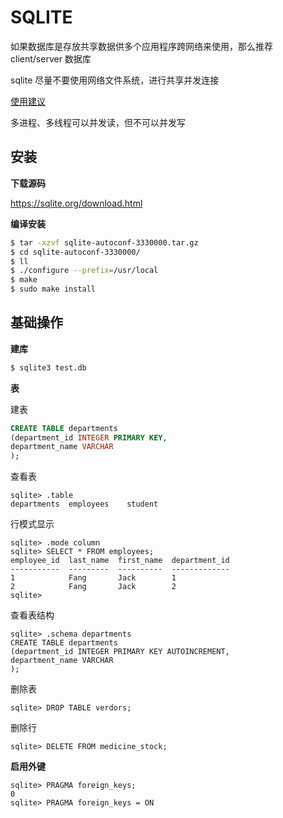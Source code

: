 # SQLITE

如果数据库是存放共享数据供多个应用程序跨网络来使用，那么推荐 client/server 数据库

sqlite 尽量不要使用网络文件系统，进行共享并发连接

[使用建议](https://sqlite.org/whentouse.html)

多进程、多线程可以并发读，但不可以并发写

## 安装

**下载源码**

https://sqlite.org/download.html

**编译安装**

```sh
$ tar -xzvf sqlite-autoconf-3330000.tar.gz
$ cd sqlite-autoconf-3330000/
$ ll
$ ./configure --prefix=/usr/local
$ make
$ sudo make install
```


## 基础操作


**建库**

```sh
$ sqlite3 test.db
```

**表**

建表

```sql
CREATE TABLE departments
(department_id INTEGER PRIMARY KEY,
department_name VARCHAR
);
```

查看表

```
sqlite> .table
departments  employees    student
```

行模式显示

```
sqlite> .mode column
sqlite> SELECT * FROM employees;
employee_id  last_name  first_name  department_id
-----------  ---------  ----------  -------------
1            Fang       Jack        1
2            Fang       Jack        2
sqlite>
```

查看表结构

```
sqlite> .schema departments
CREATE TABLE departments
(department_id INTEGER PRIMARY KEY AUTOINCREMENT,
department_name VARCHAR
);
```

删除表

```
sqlite> DROP TABLE verdors;
```

删除行

```
sqlite> DELETE FROM medicine_stock;
```
**启用外键**

```
sqlite> PRAGMA foreign_keys;
0
sqlite> PRAGMA foreign_keys = ON
```
